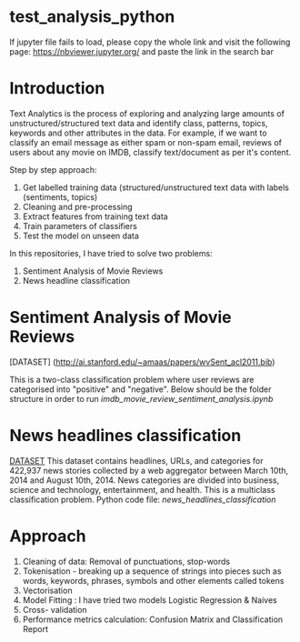 # test_analysis_python

If jupyter file fails to load, please copy the whole link and visit the following page:
https://nbviewer.jupyter.org/ and paste the link in the search bar

# Introduction

Text Analytics is the process of exploring and analyzing large amounts of unstructured/structured text data and  identify class, patterns, topics, keywords and other attributes in the data. For example, if we want to classify an email message as either spam or non-spam email, reviews of users about any movie on IMDB, classify text/document as per it's content.

Step by step approach:

1. Get labelled training data (structured/unstructured text data with labels (sentiments, topics)
2. Cleaning and pre-processing 
3. Extract features from training text data 
4. Train parameters of classifiers
5. Test the model on unseen data

In this repositories, I have tried to solve two problems:

1. Sentiment Analysis of Movie Reviews
2. News headline classification

# Sentiment Analysis of Movie Reviews

[DATASET] (http://ai.stanford.edu/~amaas/papers/wvSent_acl2011.bib)

This is a two-class classification problem where user reviews are categorised into "positive" and "negative". Below should be the folder structure in order to run *imdb_movie_review_sentiment_analysis.ipynb*

# News headlines classification

[DATASET](https://www.kaggle.com/uciml/news-aggregator-dataset/home)
This dataset contains headlines, URLs, and categories for 422,937 news stories collected by a web aggregator between March 10th, 2014 and August 10th, 2014.
News categories are divided into business, science and technology, entertainment, and health.
This is a multiclass classification problem. 
Python code file: *news_headlines_classification*

# Approach

1. Cleaning of data: Removal of punctuations, stop-words
2. Tokenisation -  breaking up a sequence of strings into pieces such as words, keywords, phrases, symbols and other elements called tokens
3. Vectorisation 
4. Model Fitting : I have tried two models Logistic Regression & Naives
5. Cross- validation
6. Performance metrics calculation: Confusion Matrix and Classification Report
